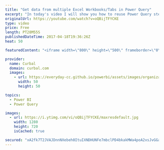 ```yaml
---
title: "Get data from multiple Excel Workbooks/Tabs in Power Query"
excerpt: "In today's video I will show you how to reuse Power Query steps to clean multiple workbooks.  In a previous video, I showed you how to reuse power query steps to clean multiple workbooks (https://www.youtube.com/watch?v=rohXtAlIgqY) and some of you asked me if it was possible to reuse the power query"
originalUrl: https://youtube.com/watch?v=oQBijTFYCKE
type: video
price: Free
length: PT28M55S
publishedDateTime: 2017-04-18T19:36:26Z
heat: 50

featuredContent: "<iframe width=\"800\" height=\"500\" frameborder=\"0\" src=\"https://www.youtube.com/embed/oQBijTFYCKE\" allow=\"accelerometer; autoplay; encrypted-media; gyroscope; picture-in-picture\" allowfullscreen></iframe>"

provider:
  name: Curbal
  domain: curbal.com
  images:
    - url: https://everyday-cc.github.io/powerbi/assets/images/organizations/curbal.com-50x50.jpg
      width: 50
      height: 50

topics:
  - Power BI
  - Power Query

images:
  - url: https://i.ytimg.com/vi/oQBijTFYCKE/maxresdefault.jpg
    width: 1280
    height: 720
    isCached: true

secured: "xA2fk7T2JVAJDnnNXebeh0ItuIXNDHUNFe7mbclPD4bkakMWa4poA2xsJvGGaBnmbJ0rP7z9a9IXixtNPkdAQlw14Bu/mprLQxq3wtTdxSerIPJMLxGHBJwJgP+fbnTpYaM5LXkW07mR11OwS3WOBio6BJV7rOVZU6ABLQrmJrN9F2mAwqK5xPtb8ObjIqii8MR5oy30S2G83la9AVWvIU6hCx6PI8NboK+fReEGgjB0eGKS2c8DPXKratajNClzElkH0aMaSCXCnHxV4wR7hma0XIBTjhWXbOWm8B2yoCMwaQBRWdbrdUJvPVQsm8zGnbzRfgp2oGsxZxkGO0COzlBqUesTXUEaQzApg7Kagvo1JjFddfzKbwdCZiiSQHHB1Y5v+EwKvXc4xXRr0Yb4QSWn/ih0InmKx/w9WjWr7FY=;GiCaBmACf/EP3J0l9wwjYQ=="
---
```


